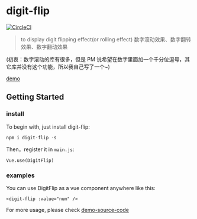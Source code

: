 # digit-flip

[![CircleCI](https://circleci.com/gh/sishenhei7/digit-flip.svg?style=shield)](https://circleci.com/gh/sishenhei7/digit-flip)

> to display digit flipping effect(or rolling effect) 数字滚动效果、数字翻转效果、数字翻动效果

(初衷：数字滚动的库有很多，但是 PM 说希望在数字里面加一个千分位逗号，其它库并没有这个功能，所以我自己写了一个~)

[demo](https://sishenhei7.github.io/digit-flip/)

## Getting Started

### install

To begin with, just install digit-flip:

```
npm i digit-flip -s
```

Then，register it in ```main.js```:

```
Vue.use(DigitFlip)
```

### examples

You can use DigitFlip as a vue component anywhere like this:

```
<digit-flip :value="num" />
```

For more usage, please check [demo-source-code](https://github.com/sishenhei7/digit-flip/tree/master/demo)



